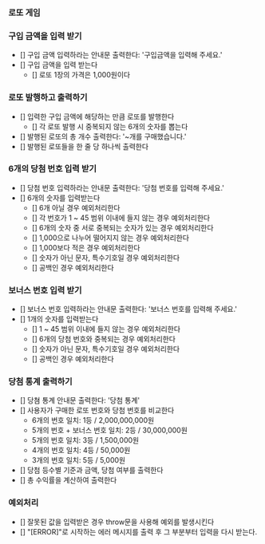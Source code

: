 ### 로또 게임

### 구입 금액을 입력 받기

- [] 구입 금액 입력하라는 안내문 출력한다: '구입금액을 입력해 주세요.'
- [] 구입 금액을 입력 받는다
  - [] 로또 1장의 가격은 1,000원이다

### 로또 발행하고 출력하기

- [] 입력한 구입 금액에 해당하는 만큼 로또를 발행한다
  - [] 각 로또 발행 시 중복되지 않는 6개의 숫자를 뽑는다
- [] 발행된 로또의 총 개수 출력한다: '~개를 구매했습니다.'
- [] 발행된 로또들을 한 줄 당 하나씩 출력한다

### 6개의 당첨 번호 입력 받기

- [] 당첨 번호 입력하라는 안내문 출력한다: '당첨 번호를 입력해 주세요.'
- [] 6개의 숫자를 입력받는다
  - [] 6개 아닐 경우 예외처리한다
  - [] 각 번호가 1 ~ 45 범위 이내에 들지 않는 경우 예외처리한다
  - [] 6개의 숫자 중 서로 중복되는 숫자가 있는 경우 예외처리한다
  - [] 1,000으로 나누어 떨어지지 않는 경우 예외처리한다
  - [] 1,000보다 적은 경우 예외처리한다
  - [] 숫자가 아닌 문자, 특수기호일 경우 예외처리한다
  - [] 공백인 경우 예외처리한다

### 보너스 번호 입력 받기

- [] 보너스 번호 입력하라는 안내문 출력한다: '보너스 번호를 입력해 주세요.'
- [] 1개의 숫자를 입력받는다
  - [] 1 ~ 45 범위 이내에 들지 않는 경우 예외처리한다
  - [] 6개의 당첨 번호와 중복되는 경우 예외처리한다
  - [] 숫자가 아닌 문자, 특수기호일 경우 예외처리한다
  - [] 공백인 경우 예외처리한다

### 당첨 통계 출력하기

- [] 당쳠 통계 안내문 출력한다: '당첨 통계'
- [] 사용자가 구매한 로또 번호와 당첨 번호를 비교한다
  - 6개의 번호 일치: 1등 / 2,000,000,000원
  - 5개의 번호 + 보너스 번호 일치: 2등 / 30,000,000원
  - 5개의 번호 일치: 3등 / 1,500,000원
  - 4개의 번호 일치: 4등 / 50,000원
  - 3개의 번호 일치: 5등 / 5,000원
- [] 당첨 등수별 기준과 금액, 당첨 여부를 출력한다
- [] 총 수익률을 계산하여 출력한다

### 예외처리

- [] 잘못된 값을 입력받은 경우 throw문을 사용해 예외를 발생시킨다
- [] "[ERROR]"로 시작하는 에러 메시지를 출력 후 그 부분부터 입력을 다시 받는다.
